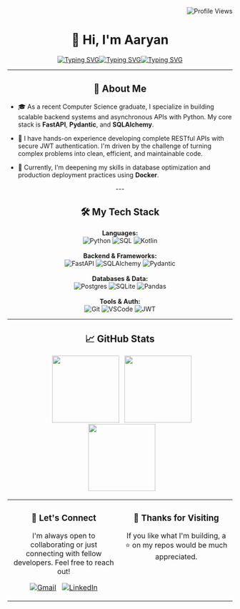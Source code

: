 <div align="center">
<p align="right">
  <img src="https://komarev.com/ghpvc/?username=An-Array&label=Profile%20views&color=0e75b6&style=flat" alt="Profile Views" />
</p>

<h1 align="center">👋 Hi, I'm Aaryan</h1>

<!-- <p align="center">
  <a href="https://github.com/An-Array">
    <img src="https://readme-typing-svg.demolab.com?font=Fira+Code&size=22&pause=1000&color=50C878&center=true&vCenter=true&width=435&lines=Backend+Developer;Python+%7C+FastAPI+%7C+PostgreSQL;Grit.+Growth.+Git." alt="Typing SVG" />
  </a>
</p> -->

<!-- <img src="https://readme-typing-svg.demolab.com?font=Fira+Code&size=22&pause=1000&color=7aa2f7&center=true&vCenter=true&width=435&lines=Python;FastAPI;Grit.+Growth.+Git." alt="Typing SVG" /> -->
<p align="center">
  <a href="https://github.com/An-Array">
    <img src="https://readme-typing-svg.demolab.com?font=Fira+Code&size=22&pause=1000&color=7dcfff;bb9af7;7aa2f7&center=true&vCenter=true&width=140&lines=Python;FastAPI;Building" alt="Typing SVG" /><img src="https://readme-typing-svg.demolab.com?font=Fira+Code&size=22&pause=1000&color=7dcfff;bb9af7;7aa2f7&center=true&vCenter=true&width=145&lines=Backend;SQLAlchemy;Scalable" alt="Typing SVG" /><img src="https://readme-typing-svg.demolab.com?font=Fira+Code&size=22&pause=1000&color=7dcfff;bb9af7;7aa2f7&center=true&vCenter=true&width=140&lines=Developer;Pydantic;Solutions" alt="Typing SVG" />
  </a>
</p>

---

## 🧠 About Me
<div align="left">

- 🎓 As a recent Computer Science graduate, I specialize in building scalable backend systems and asynchronous APIs with Python. My core stack is **FastAPI**, **Pydantic**, and **SQLAlchemy**.

- 🚀 I have hands-on experience developing complete RESTful APIs with secure JWT authentication. I'm driven by the challenge of turning complex problems into clean, efficient, and maintainable code.

- 🌱 Currently, I'm deepening my skills in database optimization and production deployment practices using **Docker**.
</div>
---

## 🛠️ My Tech Stack
<p align="center">
  <strong>Languages:</strong><br>
  <img src="https://img.shields.io/badge/Python-3776AB?style=for-the-badge&logo=python&logoColor=white" alt="Python"/>
  <img src="https://img.shields.io/badge/SQL-005C84?style=for-the-badge&logo=postgresql&logoColor=white" alt="SQL"/>
  <img src="https://img.shields.io/badge/Kotlin-7F52FF?style=for-the-badge&logo=kotlin&logoColor=white" alt="Kotlin"/>
  <br><br>
  <strong>Backend & Frameworks:</strong><br>
  <img src="https://img.shields.io/badge/FastAPI-009688?style=for-the-badge&logo=fastapi&logoColor=white" alt="FastAPI"/>
  <img src="https://img.shields.io/badge/SQLAlchemy-D71F00?style=for-the-badge&logo=sqlalchemy&logoColor=white" alt="SQLAlchemy"/>
  <img src="https://img.shields.io/badge/Pydantic-E92063?style=for-the-badge&logo=pydantic&logoColor=white" alt="Pydantic"/>
  <br><br>
  <strong>Databases & Data:</strong><br>
  <img src="https://img.shields.io/badge/PostgreSQL-316192?style=for-the-badge&logo=postgresql&logoColor=white" alt="Postgres"/>
  <img src="https://img.shields.io/badge/SQLite-07405E?style=for-the-badge&logo=sqlite&logoColor=white" alt="SQLite"/>
  <img src="https://img.shields.io/badge/Pandas-150458?style=for-the-badge&logo=pandas&logoColor=white" alt="Pandas"/>
  <br><br>
  <strong>Tools & Auth:</strong><br>
  <img src="https://img.shields.io/badge/Git-F05032?style=for-the-badge&logo=git&logoColor=white" alt="Git"/>
  <img src="https://img.shields.io/badge/VSCode-007ACC?style=for-the-badge&logo=visualstudiocode&logoColor=white" alt="VSCode"/>
  <img src="https://img.shields.io/badge/JWT-000000?style=for-the-badge&logo=jsonwebtokens&logoColor=white" alt="JWT"/>
</p>


---
<!-- 
## ✨ Featured Projects

<table>
<tr>
<td width="50%">
  <h3 align="center">Project Title 1: RESTful API</h3>
  <div align="center">
    <a href="[LINK_TO_REPO]" target="_blank"><img src="[LINK_TO_PROJECT_IMAGE_OR_GIF]" alt="Project Banner"></a>
    <br>
    <p>
      <a href="[LINK_TO_REPO]" target="_blank">
        <img src="https://img.shields.io/badge/GitHub-100000?style=for-the-badge&logo=github&logoColor=white">
      </a>
      <a href="[LINK_TO_LIVE_DEMO]" target="_blank">
        <img src="https://img.shields.io/badge/Live%20Demo-0077B5?style=for-the-badge&logo=vercel&logoColor=white">
      </a>
    </p>
    <p>
      A fully asynchronous RESTful API for [purpose of the app]. Features secure JWT authentication, Pydantic data validation, and an optimized data layer using SQLAlchemy.
    </p>
    <p align="center">
      <img src="https://img.shields.io/badge/FastAPI-009688?style=flat&logo=fastapi&logoColor=white" alt="FastAPI"/>
      <img src="https://img.shields.io/badge/SQLAlchemy-000000?style=flat&logo=databricks&logoColor=white" alt="SQLAlchemy"/>
      <img src="https://img.shields.io/badge/PostgreSQL-316192?style=flat&logo=postgresql&logoColor=white" alt="PostgreSQL"/>
      <img src="https://img.shields.io/badge/JWT-000000?style=flat&logo=jsonwebtokens&logoColor=white" alt="JWT"/>
    </p>
  </div>
</td>
<td width="50%">
  <h3 align="center">Project Title 2: Data Dashboard</h3>
  <div align="center">
    </div>
</td>
</tr>
</table>

--- -->

## 📈 GitHub Stats
<p align="center">
  <img src="https://github-readme-stats.vercel.app/api?username=An-Array&show_icons=true&theme=tokyonight&hide_border=true&count_private=true&include_all_commits=true" height="150"/>
  <img src="https://github-readme-stats.vercel.app/api/top-langs/?username=An-Array&layout=compact&theme=tokyonight&hide_border=true" height="150"/>
  <br>
  <img src="https://streak-stats.demolab.com/?user=An-Array&theme=tokyonight&hide_border=true" height="150"/>
</p>

<table align="center" border="0" cellpadding="0" cellspacing="0">
  <tr align="center">
    <td width="50%" valign="top">
      <h3>🤝 Let's Connect</h3>
      <p>
        I'm always open to collaborating or just connecting with fellow developers. Feel free to reach out!
      </p>
      <p>
        <a href="mailto:aaryanrm3@gmail.com"><img src="https://img.shields.io/badge/Gmail-D14836?style=for-the-badge&logo=gmail&logoColor=white" alt="Gmail"/></a>
        &nbsp;
        <a href="https://linkedin.com/in/anarray"><img src="https://img.shields.io/badge/LinkedIn-0077B5?style=for-the-badge&logo=linkedin&logoColor=white" alt="LinkedIn"/></a>
      </p>
    </td>
    <td width="50%" valign="top">
      <h3>🙏 Thanks for Visiting</h3>
        <p>
          If you like what I'm building, a ⭐ on my repos would be much appreciated.
        </p>
    </td>
  </tr>
</table>
